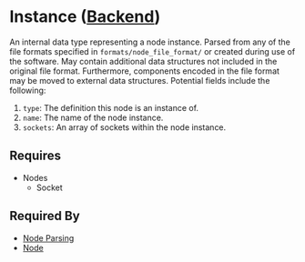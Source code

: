 # Instance ([Backend](../backend.md))

An internal data type representing a node instance. Parsed from any of the file formats specified in `formats/node_file_format/` or created during use of the software. May contain additional data structures not included in the original file format. Furthermore, components encoded in the file format may be moved to external data structures. Potential fields include the following:

1. `type`: The definition this node is an instance of.
2. `name`: The name of the node instance.
3. `sockets`: An array of sockets within the node instance.

## Requires

- Nodes
    - Socket

## Required By

- [Node Parsing](../node_file_format/parsing.md)
- [Node](./node.md)
